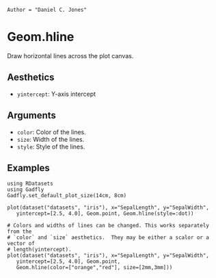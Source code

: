 ```@meta
Author = "Daniel C. Jones"
```

# Geom.hline

Draw horizontal lines across the plot canvas.

## Aesthetics

  * `yintercept`: Y-axis intercept

## Arguments

  * `color`: Color of the lines.
  * `size`: Width of the lines.
  * `style`: Style of the lines.

## Examples

```@setup 1
using RDatasets
using Gadfly
Gadfly.set_default_plot_size(14cm, 8cm)
```

```@example 1
plot(dataset("datasets", "iris"), x="SepalLength", y="SepalWidth",
   yintercept=[2.5, 4.0], Geom.point, Geom.hline(style=:dot))
```

```@example 1
# Colors and widths of lines can be changed. This works separately from the
# `color` and `size` aesthetics.  They may be either a scalor or a vector of
# length(yintercept).
plot(dataset("datasets", "iris"), x="SepalLength", y="SepalWidth",
   yintercept=[2.5, 4.0], Geom.point,
   Geom.hline(color=["orange","red"], size=[2mm,3mm]))
```

